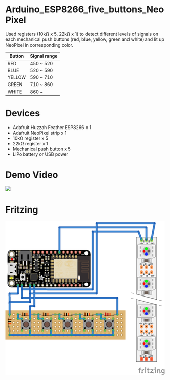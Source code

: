 # Arduino_ESP8266_five_buttons_NeoPixel

Used registers (10kΩ x 5, 22kΩ x 1) to detect different levels of signals on each mechanical push buttons (red, blue, yellow, green and white) and lit up NeoPixel in corresponding color.


| Button  | Signal range  |
| ------- | ------------- |
| RED     | 450 ~ 520     |
| BLUE    | 520 ~ 590     |
| YELLOW  | 590 ~ 710     |
| GREEN   | 710 ~ 860     |
| WHITE   | 860 ~         |

# Devices

- Adafruit Huzzah Feather ESP8266 x 1
- Adafruit NeoPixel strip x 1
- 10kΩ register x 5
- 22kΩ register x 1
- Mechanical push button x 5
- LiPo battery or USB power

# Demo Video
<a href="https://www.youtube.com/watch?v=tV6AMbOD35Q"><img src="https://img.youtube.com/vi/tV6AMbOD35Q/0.jpg"/></a>

# Fritzing
<img src="https://raw.githubusercontent.com/takafreak/Arduino_ESP8266_five_buttons_NeoPixel/master/Arduino_ESP8266_five_buttons_NeoPixel.png"/>
